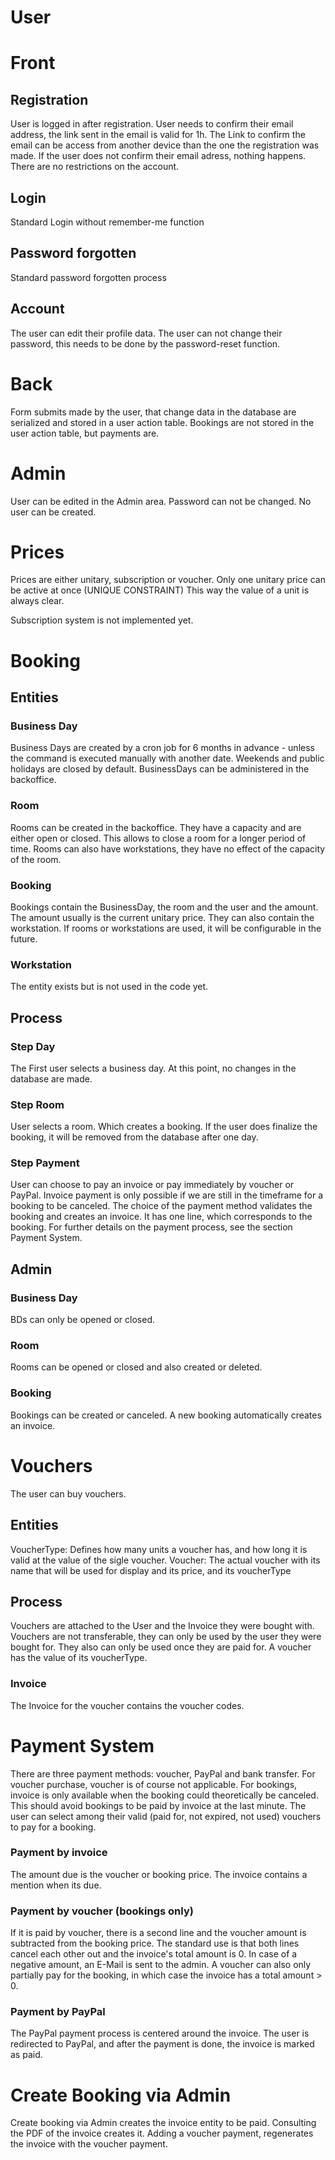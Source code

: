 # User

# Front
## Registration
User is logged in after registration. 
User needs to confirm their email address, the link sent in the email is valid for 1h. 
The Link to confirm the email can be access from another device than the one the registration was made.
If the user does not confirm their email adress, nothing happens. There are no restrictions on the account.

## Login
Standard Login without remember-me function

## Password forgotten
Standard password forgotten process

## Account
The user can edit their profile data. 
The user can not change their password, this needs to be done by the password-reset function. 

# Back
Form submits made by the user, that change data in the database are serialized and stored in a user action table.
Bookings are not stored in the user action table, but payments are.


# Admin
User can be edited in the Admin area. 
Password can not be changed.
No user can be created. 

# Prices
Prices are either unitary, subscription or voucher.
Only one unitary price can be active at once (UNIQUE CONSTRAINT)
This way the value of a unit is always clear.

Subscription system is not implemented yet.

# Booking
## Entities
### Business Day
Business Days are created by a cron job for 6 months in advance - unless the command is executed manually with another date. 
Weekends and public holidays are closed by default.
BusinessDays can be administered in the backoffice.

### Room
Rooms can be created in the backoffice. They have a capacity and are either open or closed. This allows to close a 
room for a longer period of time.
Rooms can also have workstations, they have no effect of the capacity of the room.

### Booking
Bookings contain the BusinessDay, the room and the user and the amount. The amount usually is the current unitary price. 
They can also contain the workstation.
If rooms or workstations are used, it will be configurable in the future.

### Workstation
The entity exists but is not used in the code yet. 

## Process
### Step Day
The First user selects a business day.
At this point, no changes in the database are made. 

### Step Room
User selects a room. Which creates a booking.
If the user does finalize the booking, it will be removed from the database after one day. 

### Step Payment
User can choose to pay an invoice or pay immediately by voucher or PayPal. 
Invoice payment is only possible if we are still in the timeframe for a booking to be canceled.
The choice of the payment method validates the booking and creates an invoice.
It has one line, which corresponds to the booking.
For further details on the payment process, see the section Payment System.

## Admin
### Business Day
BDs can only be opened or closed.

### Room
Rooms can be opened or closed and also created or deleted.

### Booking
Bookings can be created or canceled. 
A new booking automatically creates an invoice.


# Vouchers
The user can buy vouchers.

## Entities
VoucherType: Defines how many units a voucher has, and how long it is valid at the value of the sigle voucher.
Voucher: The actual voucher with its name that will be used for display and its price, and its voucherType

## Process
Vouchers are attached to the User and the Invoice they were bought with. 
Vouchers are not transferable, they can only be used by the user they were bought for.
They also can only be used once they are paid for.
A voucher has the value of its voucherType. 

### Invoice
The Invoice for the voucher contains the voucher codes. 

# Payment System
There are three payment methods: voucher, PayPal and bank transfer.
For voucher purchase, voucher is of course not applicable.
For bookings, invoice is only available when the booking could theoretically be canceled. This should avoid bookings to be paid by invoice at the last minute. 
The user can select among their valid (paid for, not expired, not used) vouchers to pay for a booking.

### Payment by invoice
The amount due is the voucher or booking price. The invoice contains a mention when its due.

### Payment by voucher (bookings only)
If it is paid by voucher, there is a second line and the voucher amount is subtracted from the booking price. 
The standard use is that both lines cancel each other out and the invoice's total amount is 0. 
In case of a negative amount, an E-Mail is sent to the admin. 
A voucher can also only partially pay for the booking, in which case the invoice has a total amount > 0.

### Payment by PayPal
The PayPal payment process is centered around the invoice.
The user is redirected to PayPal, and after the payment is done, the invoice is marked as paid.




# Create Booking via Admin

Create booking via Admin creates the invoice entity to be paid. 
Consulting the PDF of the invoice creates it. 
Adding a voucher payment, regenerates the invoice with the voucher payment.



